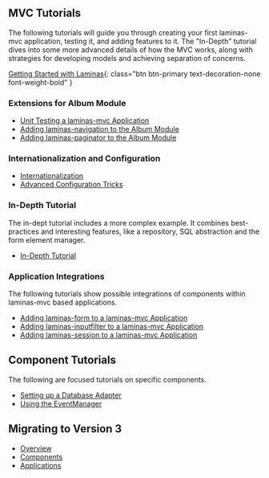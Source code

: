 ## MVC Tutorials

The following tutorials will guide you through creating your first
laminas-mvc application, testing it, and adding features to it. The
"In-Depth" tutorial dives into some more advanced details of how
the MVC works, along with strategies for developing models and achieving
separation of concerns.

[Getting Started with Laminas](getting-started/overview.md){: class="btn btn-primary text-decoration-none font-weight-bold" }

### Extensions for Album Module

<ul class="list-group list-group-flush">
    <li class="list-group-item"><a href="unit-testing/">Unit Testing a laminas-mvc Application</a></li>
    <li class="list-group-item"><a href="navigation/">Adding laminas-navigation to the Album Module</a></li>
    <li class="list-group-item"><a href="pagination/">Adding laminas-paginator to the Album Module</a></li>
</ul>

### Internationalization and Configuration

<ul class="list-group list-group-flush">
    <li class="list-group-item"><a href="i18n/">Internationalization</a></li>
    <li class="list-group-item"><a href="advanced-config/">Advanced Configuration Tricks</a></li>
</ul>

### In-Depth Tutorial

The in-dept tutorial includes a more complex example. It combines best-practices and interesting features, like a repository, SQL abstraction and the form element manager. 

<ul class="list-group list-group-flush">
    <li class="list-group-item"><a href="in-depth-guide/first-module/">In-Depth Tutorial</a></li>
</ul>

### Application Integrations

The following tutorials show possible integrations of components within
laminas-mvc based applications.

<ul class="list-group list-group-flush">
    <li class="list-group-item">
        <a href="https://docs.laminas.dev/laminas-form/application-integration/usage-in-a-laminas-mvc-application/">
            Adding laminas-form to a laminas-mvc Application
        </a>
    </li>
    <li class="list-group-item">
        <a href="https://docs.laminas.dev/laminas-inputfilter/application-integration/usage-in-a-laminas-mvc-application/">
            Adding laminas-inputfilter to a laminas-mvc Application
        </a>
    </li>
    <li class="list-group-item">
        <a href="https://docs.laminas.dev/laminas-session/application-integration/usage-in-a-laminas-mvc-application/">
            Adding laminas-session to a laminas-mvc Application
        </a>
    </li>
</ul>

## Component Tutorials

The following are focused tutorials on specific components.

<ul class="list-group list-group-flush">
    <li class="list-group-item"><a href="db-adapter/">Setting up a Database Adapter</a></li>
    <li class="list-group-item"><a href="event-manager/">Using the EventManager</a></li>
</ul>

## Migrating to Version 3

<ul class="list-group list-group-flush">
    <li class="list-group-item"><a href="migration/to-v3/overview/">Overview</a></li>
    <li class="list-group-item"><a href="migration/to-v3/components/">Components</a></li>
    <li class="list-group-item"><a href="migration/to-v3/application/">Applications</a></li>
</ul>
